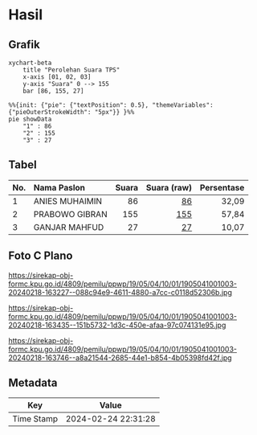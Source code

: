 # Hasil

## Grafik

```mermaid
xychart-beta
    title "Perolehan Suara TPS"
    x-axis [01, 02, 03]
    y-axis "Suara" 0 --> 155
    bar [86, 155, 27]
```

```mermaid
%%{init: {"pie": {"textPosition": 0.5}, "themeVariables": {"pieOuterStrokeWidth": "5px"}} }%%
pie showData
    "1" : 86
    "2" : 155
    "3" : 27
```

## Tabel

| No. | Nama Paslon    | Suara | Suara (raw) | Persentase |
|:--- |:-------------- | -----:| -----------:| ----------:|
| 1   | ANIES MUHAIMIN | 86    | [86][p-1]   | 32,09      |
| 2   | PRABOWO GIBRAN | 155   | [155][p-2]  | 57,84      |
| 3   | GANJAR MAHFUD  | 27    | [27][p-3]   | 10,07      |


[p-1]: https://github.com/gigit-pemilu/pemilu-2024-19-kepulauan-bangka-belitung/blob/main/pilpres/hitung-suara/sub/19-kepulauan-bangka-belitung/sub/05-bangka-barat/sub/04-kelapa/sub/1001-kelapa/sub/003-tps/sub/paslon-1.txt
[p-2]: https://github.com/gigit-pemilu/pemilu-2024-19-kepulauan-bangka-belitung/blob/main/pilpres/hitung-suara/sub/19-kepulauan-bangka-belitung/sub/05-bangka-barat/sub/04-kelapa/sub/1001-kelapa/sub/003-tps/sub/paslon-2.txt
[p-3]: https://github.com/gigit-pemilu/pemilu-2024-19-kepulauan-bangka-belitung/blob/main/pilpres/hitung-suara/sub/19-kepulauan-bangka-belitung/sub/05-bangka-barat/sub/04-kelapa/sub/1001-kelapa/sub/003-tps/sub/paslon-3.txt

## Foto C Plano

https://sirekap-obj-formc.kpu.go.id/4809/pemilu/ppwp/19/05/04/10/01/1905041001003-20240218-163227--088c94e9-4611-4880-a7cc-c0118d52306b.jpg

https://sirekap-obj-formc.kpu.go.id/4809/pemilu/ppwp/19/05/04/10/01/1905041001003-20240218-163435--151b5732-1d3c-450e-afaa-97c074131e95.jpg

https://sirekap-obj-formc.kpu.go.id/4809/pemilu/ppwp/19/05/04/10/01/1905041001003-20240218-163746--a8a21544-2685-44e1-b854-4b05398fd42f.jpg


## Metadata

| Key        | Value               |
| ---------- | ------------------- |
| Time Stamp | 2024-02-24 22:31:28 |



